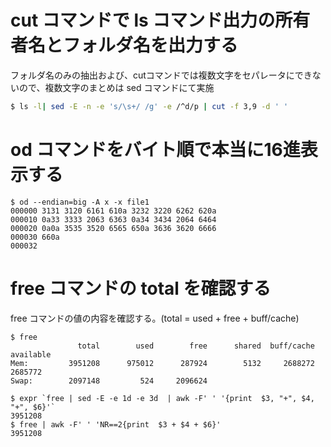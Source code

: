# cut コマンドで ls コマンド出力の所有者名とフォルダ名を出力する
フォルダ名のみの抽出および、cutコマンドでは複数文字をセパレータにできないので、複数文字のまとめは sed コマンドにて実施
```sh
$ ls -l| sed -E -n -e 's/\s+/ /g' -e /^d/p | cut -f 3,9 -d ' '
```

# od コマンドをバイト順で本当に16進表示する
```
$ od --endian=big -A x -x file1
000000 3131 3120 6161 610a 3232 3220 6262 620a
000010 0a33 3333 2063 6363 0a34 3434 2064 6464
000020 0a0a 3535 3520 6565 650a 3636 3620 6666
000030 660a
000032
```

# free コマンドの total を確認する
free コマンドの値の内容を確認する。(total = used + free + buff/cache)
```
$ free
               total        used        free      shared  buff/cache   available
Mem:         3951208      975012      287924        5132     2688272     2685772
Swap:        2097148         524     2096624
```
```
$ expr `free | sed -E -e 1d -e 3d  | awk -F' ' '{print  $3, "+", $4, "+", $6}'`
3951208
$ free | awk -F' ' 'NR==2{print  $3 + $4 + $6}'
3951208
```
